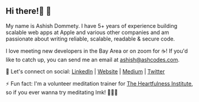 ## Hi there!👋 🙂
My name is Ashish Dommety. 
I have 5+ years of experience building scalable web apps at Apple and various other companies and am passionate about writing reliable, scalable, readable & secure code.

I love meeting new developers in the Bay Area or on zoom for ☕! If you'd like to catch up, you can send me an email at ashish@ashcodes.com.

💬 Let's connect on social: [LinkedIn](https://www.linkedin.com/in/ashish-dommety) | [Website](https://www.ashcodes.com/) | [Medium](https://ashcodes.medium.com/) | [Twitter](https://x.com/ash_codes)


⚡ Fun fact: I'm a volunteer meditation trainer for [The Heartfulness Institute](https://www.heartfulnessinstitute.org/), so if you ever wanna try meditating lmk! 🧘🏽‍♂️
